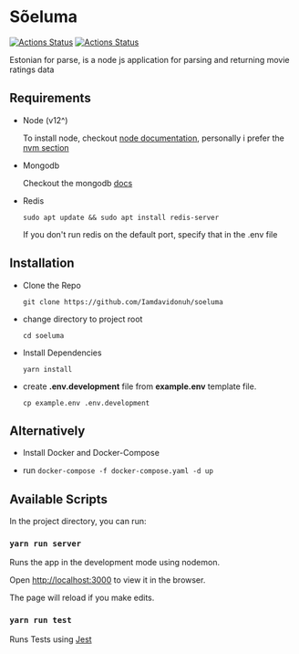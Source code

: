 
# Sõeluma

[![Actions Status](https://github.com/Iamdavidonuh/soeluma/workflows/Soeluma%20Test/badge.svg)](https://github.com/Iamdavidonuh/soeluma/actions)
[![Actions Status](https://github.com/Iamdavidonuh/soeluma/workflows/Deploy%20to%20Heroku/badge.svg)](https://github.com/Iamdavidonuh/soeluma/actions)

Estonian for parse, is a node js application for parsing and returning movie ratings data

## Requirements

- Node (v12^)

    To install node, checkout [node documentation](https://nodejs.org/en/download/package-manager/), personally i prefer the [nvm section](https://nodejs.org/en/download/package-manager/#nvm)

- Mongodb

    Checkout the mongodb [docs](https://docs.mongodb.com/manual/installation/)

- Redis

    `sudo apt update && sudo apt install redis-server`

    If you don't run redis on the default port, specify that in the .env file

## Installation

- Clone the Repo

    `git clone https://github.com/Iamdavidonuh/soeluma`

- change directory to project root

    `cd soeluma`

- Install Dependencies

    `yarn install`

- create **.env.development** file from **example.env** template file.

    `cp example.env .env.development`

## Alternatively

- Install Docker and Docker-Compose

- run `docker-compose -f docker-compose.yaml -d up`

## Available Scripts

In the project directory, you can run:

### `yarn run server`

Runs the app in the development mode using nodemon.<br />

Open [http://localhost:3000](http://localhost:3000) to view it in the browser.

The page will reload if you make edits.<br />

### `yarn run test`

Runs Tests using [Jest](https://jestjs.io/)
